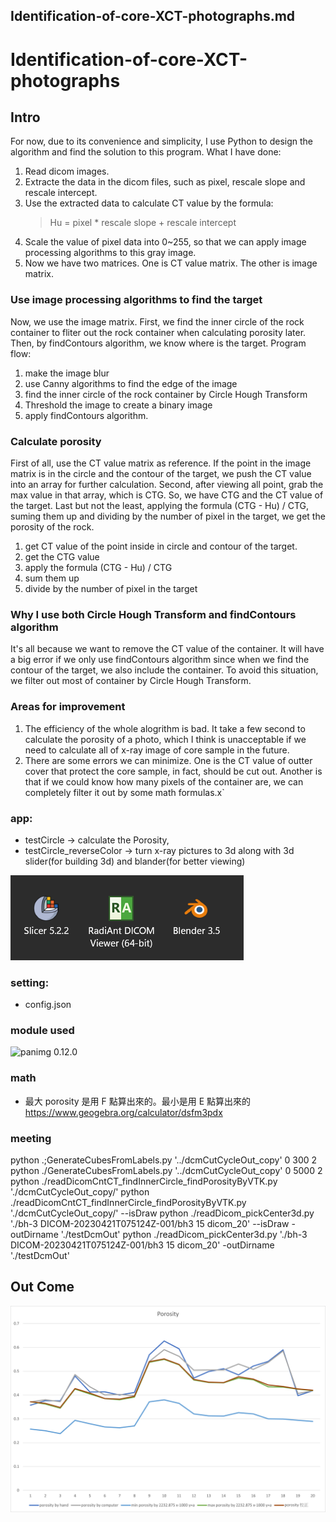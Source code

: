 ## Identification-of-core-XCT-photographs.md

# Identification-of-core-XCT-photographs

## Intro

For now, due to its convenience and simplicity, I use Python to design the algorithm and find the solution to this program.
What I have done:

1. Read dicom images.
2. Extracte the data in the dicom files, such as pixel, rescale slope and rescale intercept.
3. Use the extracted data to calculate CT value by the formula:
   > Hu = pixel \* rescale slope + rescale intercept
4. Scale the value of pixel data into 0~255, so that we can apply image processing algorithms to this gray image.
5. Now we have two matrices. One is CT value matrix. The other is image matrix.

### Use image processing algorithms to find the target

Now, we use the image matrix.
First, we find the inner circle of the rock container to fliter out the rock container when calculating porosity later.
Then, by findContours algorithm, we know where is the target.
Program flow:

1. make the image blur
2. use Canny algorithms to find the edge of the image
3. find the inner circle of the rock container by Circle Hough Transform
4. Threshold the image to create a binary image
5. apply findContours algorithm.

### Calculate porosity

First of all, use the CT value matrix as reference. If the point in the image matrix is in the circle and the contour of the target, we push the CT value into an array for further calculation. Second, after viewing all point, grab the max value in that array, which is CTG. So, we have CTG and the CT value of the target. Last but not the least, applying the formula (CTG - Hu) / CTG, suming them up and dividing by the number of pixel in the target, we get the porosity of the rock.

1. get CT value of the point inside in circle and contour of the target.
2. get the CTG value
3. apply the formula (CTG - Hu) / CTG
4. sum them up
5. divide by the number of pixel in the target

### Why I use both Circle Hough Transform and findContours algorithm

It's all because we want to remove the CT value of the container.
It will have a big error if we only use findContours algorithm since when we find the contour of the target, we also include the container. To avoid this situation, we filter out most of container by Circle Hough Transform.

### Areas for improvement

1. The efficiency of the whole alogrithm is bad. It take a few second to calculate the porosity of a photo, which I think is unacceptable if we need to calculate all of x-ray image of core sample in the future.
2. There are some errors we can minimize. One is the CT value of outter cover that protect the core sample, in fact, should be cut out. Another is that if we could know how many pixels of the container are, we can completely filter it out by some math formulas.x`

### app:

- testCircle -> calculate the Porosity,
- testCircle_reverseColor -> turn x-ray pictures to 3d along with 3d slider(for building 3d) and blander(for better viewing)

<img src=./projectDEMO/software.png alt="software"/>

### setting:

- config.json

### module used

![panimg 0.12.0](https://pypi.org/project/panimg/)

### math

- 最大 porosity 是用 F 點算出來的。最小是用 E 點算出來的
  https://www.geogebra.org/calculator/dsfm3pdx

### meeting

python .;GenerateCubesFromLabels.py '../dcmCutCycleOut_copy' 0 300 2  
python ./GenerateCubesFromLabels.py '../dcmCutCycleOut_copy' 0 5000 2
python ./readDicomCntCT_findInnerCircle_findPorosityByVTK.py './dcmCutCycleOut_copy/'
python ./readDicomCntCT_findInnerCircle_findPorosityByVTK.py './dcmCutCycleOut_copy/' --isDraw
python ./readDicom_pickCenter3d.py './bh-3 DICOM-20230421T075124Z-001/bh3 15 dicom_20' --isDraw -outDirname './testDcmOut'
python ./readDicom_pickCenter3d.py './bh-3 DICOM-20230421T075124Z-001/bh3 15 dicom_20' -outDirname './testDcmOut'

## Out Come

![Porosity OutCome](./projectDEMO/porosityOutCome.png)
